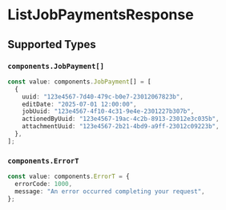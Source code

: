 # ListJobPaymentsResponse


## Supported Types

### `components.JobPayment[]`

```typescript
const value: components.JobPayment[] = [
  {
    uuid: "123e4567-7d40-479c-b0e7-23012067823b",
    editDate: "2025-07-01 12:00:00",
    jobUuid: "123e4567-4f10-4c31-9e4e-2301227b307b",
    actionedByUuid: "123e4567-19ac-4c2b-8913-23012e3c035b",
    attachmentUuid: "123e4567-2b21-4bd9-a9ff-23012c09223b",
  },
];
```

### `components.ErrorT`

```typescript
const value: components.ErrorT = {
  errorCode: 1000,
  message: "An error occurred completing your request",
};
```

